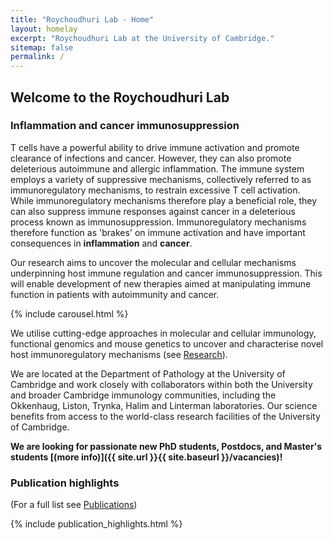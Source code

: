 ```yaml
---
title: "Roychoudhuri Lab - Home"
layout: homelay
excerpt: "Roychoudhuri Lab at the University of Cambridge."
sitemap: false
permalink: /
---
```


## Welcome to the Roychoudhuri Lab

### Inflammation and cancer immunosuppression

T cells have a powerful ability to drive immune activation and promote clearance of infections and cancer. However, they can also promote deleterious autoimmune and allergic inflammation. The immune system employs a variety of suppressive mechanisms, collectively referred to as immunoregulatory mechanisms, to restrain excessive T cell activation. While immunoregulatory mechanisms therefore play a beneficial role, they can also suppress immune responses against cancer in a deleterious process known as immunosuppression. Immunoregulatory mechanisms therefore function as 'brakes' on immune activation and have important consequences in **inflammation** and **cancer**.  

Our research aims to uncover the molecular and cellular mechanisms underpinning host immune regulation and cancer immunosuppression. This will enable development of new therapies aimed at manipulating immune function in patients with autoimmunity and cancer.  

{% include carousel.html %}

We utilise cutting-edge approaches in molecular and cellular immunology, functional genomics and mouse genetics to uncover and characterise novel host immunoregulatory mechanisms (see [Research](research)).

We are located at the Department of Pathology at the University of Cambridge and work closely with collaborators within both the University and broader Cambridge immunology communities, including the Okkenhaug, Liston, Trynka, Halim and Linterman laboratories. Our science benefits from access to the world-class research facilities of the University of Cambridge.

 **We are looking for passionate new PhD students, Postdocs, and Master's students [(more info)]({{ site.url }}{{ site.baseurl }}/vacancies)!**

### Publication highlights
(For a full list see [Publications](publications))

{% include publication_highlights.html %}

<p> &nbsp; </p>

